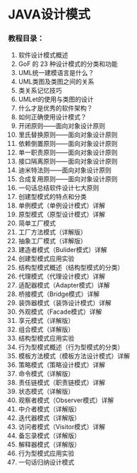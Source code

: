 # JAVA设计模式


### 教程目录：
1. 软件设计模式概述
2. GoF 的 23 种设计模式的分类和功能
3. UML统一建模语言是什么？
4. UML类图及类图之间的关系
5. 类关系记忆技巧
6. UMLet的使用与类图的设计
7. 什么才是优秀的软件架构？
8. 如何正确使用设计模式？
9. 开闭原则——面向对象设计原则
10. 里氏替换原则——面向对象设计原则
11. 依赖倒置原则——面向对象设计原则
12. 单一职责原则——面向对象设计原则
13. 接口隔离原则——面向对象设计原则
14. 迪米特法则——面向对象设计原则
15. 合成复用原则——面向对象设计原则
16. 一句话总结软件设计七大原则
17. 创建型模式的特点和分类
18. 单例模式（单例设计模式）详解
19. 原型模式（原型设计模式）详解
20. 简单工厂模式
21. 工厂方法模式（详解版）
22. 抽象工厂模式（详解版）
23. 建造者模式（Bulider模式）详解
24. 创建型模式应用实验
25. 结构型模式概述（结构型模式的分类）
26. 代理模式（代理设计模式）详解
27. 适配器模式（Adapter模式）详解
28. 桥接模式（Bridge模式）详解
29. 装饰器模式（装饰设计模式）详解
30. 外观模式（Facade模式）详解
31. 享元模式（详解版）
32. 组合模式（详解版）
33. 结构型模式应用实验
34. 行为型模式概述（行为型模式的分类）
35. 模板方法模式（模板方法设计模式）详解
36. 策略模式（策略设计模式）详解
37. 命令模式（详解版）
38. 责任链模式（职责链模式）详解
39. 状态模式（详解版）
40. 观察者模式（Observer模式）详解
41. 中介者模式（详解版）
42. 迭代器模式（详解版）
43. 访问者模式（Visitor模式）详解
44. 备忘录模式（详解版）
45. 解释器模式（详解版）
46. 行为型模式应用实验
47. 一句话归纳设计模式